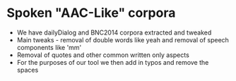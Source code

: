 # Spoken "AAC-Like" corpora 

- We have dailyDialog and BNC2014 corpora extracted and tweaked
- Main tweaks - removal of double words like yeah and removal of speech components like 'mm' 
- Removal of quotes and other common written only aspects
- For the purposes of our tool we then add in typos and remove the spaces





